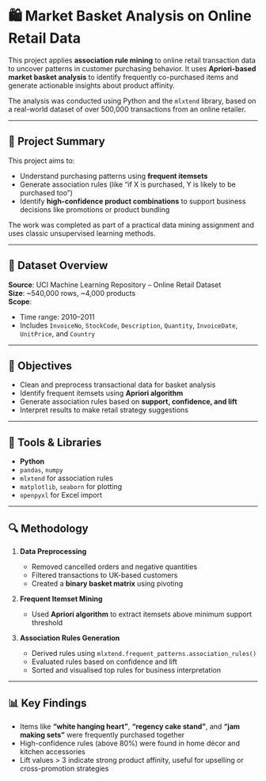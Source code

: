 # 🛍️ Market Basket Analysis on Online Retail Data

This project applies **association rule mining** to online retail transaction data to uncover patterns in customer purchasing behavior. It uses **Apriori-based market basket analysis** to identify frequently co-purchased items and generate actionable insights about product affinity.

The analysis was conducted using Python and the `mlxtend` library, based on a real-world dataset of over 500,000 transactions from an online retailer.

---

## 📌 Project Summary

This project aims to:
- Understand purchasing patterns using **frequent itemsets**
- Generate association rules (like “if X is purchased, Y is likely to be purchased too”)
- Identify **high-confidence product combinations** to support business decisions like promotions or product bundling

The work was completed as part of a practical data mining assignment and uses classic unsupervised learning methods.

---

## 📂 Dataset Overview

**Source**: UCI Machine Learning Repository – Online Retail Dataset   
**Size**: ~540,000 rows, ~4,000 products  
**Scope**:  
- Time range: 2010–2011  
- Includes `InvoiceNo`, `StockCode`, `Description`, `Quantity`, `InvoiceDate`, `UnitPrice`, and `Country`

---

## 🎯 Objectives

- Clean and preprocess transactional data for basket analysis
- Identify frequent itemsets using **Apriori algorithm**
- Generate association rules based on **support, confidence, and lift**
- Interpret results to make retail strategy suggestions

---

## 🧰 Tools & Libraries

- **Python**
- `pandas`, `numpy`
- `mlxtend` for association rules
- `matplotlib`, `seaborn` for plotting
- `openpyxl` for Excel import

---

## 🔍 Methodology

1. **Data Preprocessing**
   - Removed cancelled orders and negative quantities
   - Filtered transactions to UK-based customers
   - Created a **binary basket matrix** using pivoting

2. **Frequent Itemset Mining**
   - Used **Apriori algorithm** to extract itemsets above minimum support threshold

3. **Association Rules Generation**
   - Derived rules using `mlxtend.frequent_patterns.association_rules()`
   - Evaluated rules based on confidence and lift
   - Sorted and visualised top rules for business interpretation

---

## 📊 Key Findings

- Items like **“white hanging heart”**, **“regency cake stand”**, and **“jam making sets”** were frequently purchased together
- High-confidence rules (above 80%) were found in home décor and kitchen accessories
- Lift values > 3 indicate strong product affinity, useful for upselling or cross-promotion strategies
